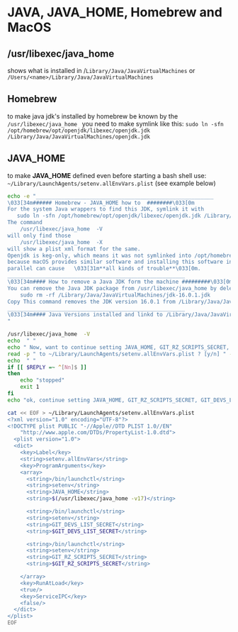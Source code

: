 # JAVA, JAVA_HOME, Homebrew and MacOS
## /usr/libexec/java_home
shows what is installed in /`Library/Java/JavaVirtualMachines` or `/Users/<name>/Library/Java/JavaVirtualMachines`

## Homebrew
to make java jdk's installed by homebrew be known by the `/usr/libexec/java_home ` you need to make  symlink like this:
`sudo ln -sfn /opt/homebrew/opt/openjdk/libexec/openjdk.jdk /Library/Java/JavaVirtualMachines/openjdk.jdk`

## JAVA_HOME
to make **JAVA_HOME** defined even before starting a bash shell use: 
`~/Library/LaunchAgents/setenv.allEnvVars.plist` (see example below)

```bash
echo -e "________________________________________________________
\033[34m###### Homebrew - JAVA_HOME how to  ########\033[0m
For the system Java wrappers to find this JDK, symlink it with
   sudo ln -sfn /opt/homebrew/opt/openjdk/libexec/openjdk.jdk /Library/Java/JavaVirtualMachines/openjdk.jdk
The command 
    /usr/libexec/java_home  -V
will only find those
    /usr/libexec/java_home  -X
will show a plist xml format for the same.
Openjdk is keg-only, which means it was not symlinked into /opt/homebrew,
because macOS provides similar software and installing this software in
parallel can cause   \033[31m**all kinds of trouble**\033[0m.
________________________________________________________
\033[34m#### How to remove a Java JDK form the machine #########\033[0m
You can remove the Java JDK package from /usr/libexec/java_home by deleting the directory that contains the JDK version you want to remove. Here’s an example:
    sudo rm -rf /Library/Java/JavaVirtualMachines/jdk-16.0.1.jdk
Copy This command removes the JDK version 16.0.1 from /Library/Java/JavaVirtualMachines/
________________________________________________________
\033[34m#### Java Versions installed and linkd to /Library/Java/JavaVirtualMachines/openjdk.jdk #########\033[0m
"

/usr/libexec/java_home  -V 
echo  " "
echo " Now, want to continue setting JAVA_HOME, GIT_RZ_SCRIPTS_SECRET, GIT_DEVS_LIST_SECRET "
read -p " to ~/Library/LaunchAgents/setenv.allEnvVars.plist ? [y/n] " -n 1 -r
echo  " "
if [[ $REPLY =~ ^[Nn]$ ]]
then
    echo "stopped"
    exit 1
fi
echo "ok, continue setting JAVA_HOME, GIT_RZ_SCRIPTS_SECRET, GIT_DEVS_LIST_SECRET ..."

cat << EOF > ~/Library/LaunchAgents/setenv.allEnvVars.plist
<?xml version="1.0" encoding="UTF-8"?>
<!DOCTYPE plist PUBLIC "-//Apple//DTD PLIST 1.0//EN"
    "http://www.apple.com/DTDs/PropertyList-1.0.dtd">
  <plist version="1.0">
  <dict>
    <key>Label</key>
    <string>setenv.allEnvVars</string>
    <key>ProgramArguments</key>
    <array>
      <string>/bin/launchctl</string>
      <string>setenv</string>
      <string>JAVA_HOME</string>
      <string>$(/usr/libexec/java_home -v17)</string>

      <string>/bin/launchctl</string>
      <string>setenv</string>
      <string>GIT_DEVS_LIST_SECRET</string>
      <string>$GIT_DEVS_LIST_SECRET</string>

      <string>/bin/launchctl</string>
      <string>setenv</string>
      <string>GIT_RZ_SCRIPTS_SECRET</string>
      <string>$GIT_RZ_SCRIPTS_SECRET</string>

    </array>
    <key>RunAtLoad</key>
    <true/>
    <key>ServiceIPC</key>
    <false/>
  </dict>
</plist>
EOF

````

